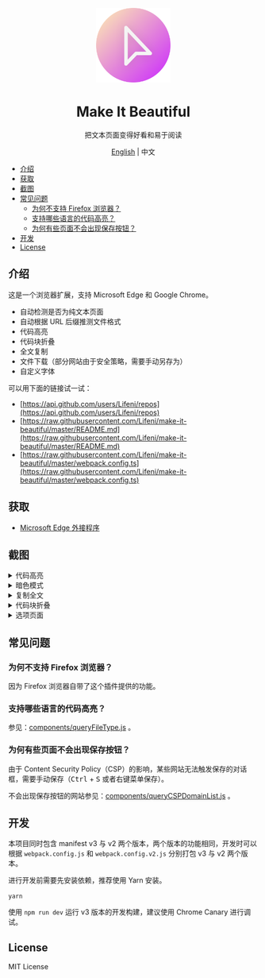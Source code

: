 <p align="center">
  <img width="150px" alt="Logo" src="assets/images/logo.svg" />
</p>

<h1 align="center">Make It Beautiful</h1>
<p align="center">把文本页面变得好看和易于阅读</p>
<p align="center"><a href="README.md">English</a> | 中文</p>

- [介绍](#介绍)
- [获取](#获取)
- [截图](#截图)
- [常见问题](#常见问题)
  - [为何不支持 Firefox 浏览器？](#为何不支持-firefox-浏览器)
  - [支持哪些语言的代码高亮？](#支持哪些语言的代码高亮)
  - [为何有些页面不会出现保存按钮？](#为何有些页面不会出现保存按钮)
- [开发](#开发)
- [License](#license)

## 介绍

这是一个浏览器扩展，支持 Microsoft Edge 和 Google Chrome。

- 自动检测是否为纯文本页面
- 自动根据 URL 后缀推测文件格式
- 代码高亮
- 代码块折叠
- 全文复制
- 文件下载（部分网站由于安全策略，需要手动另存为）
- 自定义字体

可以用下面的链接试一试：

- [https://api.github.com/users/Lifeni/repos](https://api.github.com/users/Lifeni/repos)
- [https://raw.githubusercontent.com/Lifeni/make-it-beautiful/master/README.md](https://raw.githubusercontent.com/Lifeni/make-it-beautiful/master/README.md)
- [https://raw.githubusercontent.com/Lifeni/make-it-beautiful/master/webpack.config.ts](https://raw.githubusercontent.com/Lifeni/make-it-beautiful/master/webpack.config.ts)

## 获取

- [Microsoft Edge 外接程序](https://microsoftedge.microsoft.com/addons/detail/make-it-beautiful/jjgkadobhgomjcppaojffnlooknkkodd)

## 截图

<details>
  <summary>代码高亮</summary>

![代码高亮](https://file.lifeni.life/dashboard/make-it-beautiful/light.webp)

</details>

<details>
  <summary>暗色模式</summary>

![暗色模式](https://file.lifeni.life/dashboard/make-it-beautiful/dark.webp)

</details>

<details>
  <summary>复制全文</summary>

![复制全文](https://file.lifeni.life/dashboard/make-it-beautiful/copy.webp)

</details>

<details>
  <summary>代码块折叠</summary>

![代码块折叠](https://file.lifeni.life/dashboard/make-it-beautiful/fold.webp)

</details>

<details>
  <summary>选项页面</summary>

![选项页面](https://file.lifeni.life/dashboard/make-it-beautiful/options.webp)

</details>

## 常见问题

### 为何不支持 Firefox 浏览器？

因为 Firefox 浏览器自带了这个插件提供的功能。

### 支持哪些语言的代码高亮？

参见：[components/queryFileType.js](components/queryFileType.js) 。

### 为何有些页面不会出现保存按钮？

由于 Content Security Policy（CSP）的影响，某些网站无法触发保存的对话框，需要手动保存（<kbd>Ctrl</kbd> + <kbd>S</kbd> 或者右键菜单保存）。

不会出现保存按钮的网站参见：[components/queryCSPDomainList.js](components/queryCSPDomainList.js) 。

## 开发

本项目同时包含 manifest v3 与 v2 两个版本，两个版本的功能相同，开发时可以根据 `webpack.config.js` 和 `webpack.config.v2.js` 分别打包 v3 与 v2 两个版本。

进行开发前需要先安装依赖，推荐使用 Yarn 安装。

```shell
yarn
```

使用 `npm run dev` 运行 v3 版本的开发构建，建议使用 Chrome Canary 进行调试。

## License

MIT License
